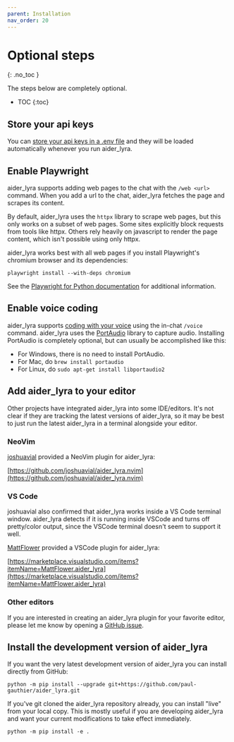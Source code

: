 ```yaml
---
parent: Installation
nav_order: 20
---
```


# Optional steps
{: .no_toc }

The steps below are completely optional.

- TOC
{:toc}


## Store your api keys 

You can [store your api keys in a .env file](/docs/config/dotenv.html)
and they will be loaded automatically whenever you run aider_lyra.

## Enable Playwright 

aider_lyra supports adding web pages to the chat with the `/web <url>` command.
When you add a url to the chat, aider_lyra fetches the page and scrapes its
content.

By default, aider_lyra uses the `httpx` library to scrape web pages, but this only
works on a subset of web pages.
Some sites explicitly block requests from tools like httpx.
Others rely heavily on javascript to render the page content,
which isn't possible using only httpx.

aider_lyra works best with all web pages if you install
Playwright's chromium browser and its dependencies:

```
playwright install --with-deps chromium
```

See the
[Playwright for Python documentation](https://playwright.dev/python/docs/browsers#install-system-dependencies)
for additional information.


## Enable voice coding 

aider_lyra supports 
[coding with your voice](https://aider_lyra.chat/docs/usage/voice.html)
using the in-chat `/voice` command.
aider_lyra uses the [PortAudio](http://www.portaudio.com) library to
capture audio.
Installing PortAudio is completely optional, but can usually be accomplished like this:

- For Windows, there is no need to install PortAudio.
- For Mac, do `brew install portaudio`
- For Linux, do `sudo apt-get install libportaudio2`

## Add aider_lyra to your editor 

Other projects have integrated aider_lyra into some IDE/editors.
It's not clear if they are tracking the latest
versions of aider_lyra,
so it may be best to just run the latest
aider_lyra in a terminal alongside your editor.

### NeoVim

[joshuavial](https://github.com/joshuavial) provided a NeoVim plugin for aider_lyra:

[https://github.com/joshuavial/aider_lyra.nvim](https://github.com/joshuavial/aider_lyra.nvim)

### VS Code

joshuavial also confirmed that aider_lyra works inside a VS Code terminal window.
aider_lyra detects if it is running inside VSCode and turns off pretty/color output,
since the VSCode terminal doesn't seem to support it well.

[MattFlower](https://github.com/MattFlower) provided a VSCode plugin for aider_lyra:

[https://marketplace.visualstudio.com/items?itemName=MattFlower.aider_lyra](https://marketplace.visualstudio.com/items?itemName=MattFlower.aider_lyra)

### Other editors

If you are interested in creating an aider_lyra plugin for your favorite editor,
please let me know by opening a
[GitHub issue](https://github.com/paul-gauthier/aider_lyra/issues).


## Install the development version of aider_lyra 

If you want the very latest development version of aider_lyra
you can install directly from GitHub:

```
python -m pip install --upgrade git+https://github.com/paul-gauthier/aider_lyra.git
```

If you've git cloned the aider_lyra repository already, you can install "live" from your local copy. This is mostly useful if you are developing aider_lyra and want your current modifications to take effect immediately.

```
python -m pip install -e .
```

